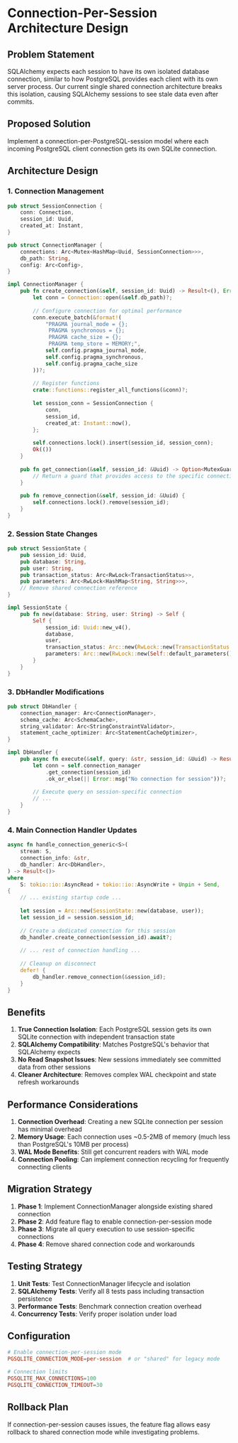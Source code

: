 # Connection-Per-Session Architecture Design

## Problem Statement

SQLAlchemy expects each session to have its own isolated database connection, similar to how PostgreSQL provides each client with its own server process. Our current single shared connection architecture breaks this isolation, causing SQLAlchemy sessions to see stale data even after commits.

## Proposed Solution

Implement a connection-per-PostgreSQL-session model where each incoming PostgreSQL client connection gets its own SQLite connection.

## Architecture Design

### 1. Connection Management

```rust
pub struct SessionConnection {
    conn: Connection,
    session_id: Uuid,
    created_at: Instant,
}

pub struct ConnectionManager {
    connections: Arc<Mutex<HashMap<Uuid, SessionConnection>>>,
    db_path: String,
    config: Arc<Config>,
}

impl ConnectionManager {
    pub fn create_connection(&self, session_id: Uuid) -> Result<(), Error> {
        let conn = Connection::open(&self.db_path)?;
        
        // Configure connection for optimal performance
        conn.execute_batch(&format!(
            "PRAGMA journal_mode = {};
             PRAGMA synchronous = {};
             PRAGMA cache_size = {};
             PRAGMA temp_store = MEMORY;",
            self.config.pragma_journal_mode,
            self.config.pragma_synchronous,
            self.config.pragma_cache_size
        ))?;
        
        // Register functions
        crate::functions::register_all_functions(&conn)?;
        
        let session_conn = SessionConnection {
            conn,
            session_id,
            created_at: Instant::now(),
        };
        
        self.connections.lock().insert(session_id, session_conn);
        Ok(())
    }
    
    pub fn get_connection(&self, session_id: &Uuid) -> Option<MutexGuard<Connection>> {
        // Return a guard that provides access to the specific connection
    }
    
    pub fn remove_connection(&self, session_id: &Uuid) {
        self.connections.lock().remove(session_id);
    }
}
```

### 2. Session State Changes

```rust
pub struct SessionState {
    pub session_id: Uuid,
    pub database: String,
    pub user: String,
    pub transaction_status: Arc<RwLock<TransactionStatus>>,
    pub parameters: Arc<RwLock<HashMap<String, String>>>,
    // Remove shared connection reference
}

impl SessionState {
    pub fn new(database: String, user: String) -> Self {
        Self {
            session_id: Uuid::new_v4(),
            database,
            user,
            transaction_status: Arc::new(RwLock::new(TransactionStatus::Idle)),
            parameters: Arc::new(RwLock::new(Self::default_parameters())),
        }
    }
}
```

### 3. DbHandler Modifications

```rust
pub struct DbHandler {
    connection_manager: Arc<ConnectionManager>,
    schema_cache: Arc<SchemaCache>,
    string_validator: Arc<StringConstraintValidator>,
    statement_cache_optimizer: Arc<StatementCacheOptimizer>,
}

impl DbHandler {
    pub async fn execute(&self, query: &str, session_id: &Uuid) -> Result<DbResponse, Error> {
        let conn = self.connection_manager
            .get_connection(session_id)
            .ok_or_else(|| Error::msg("No connection for session"))?;
        
        // Execute query on session-specific connection
        // ...
    }
}
```

### 4. Main Connection Handler Updates

```rust
async fn handle_connection_generic<S>(
    stream: S,
    connection_info: &str,
    db_handler: Arc<DbHandler>,
) -> Result<()>
where
    S: tokio::io::AsyncRead + tokio::io::AsyncWrite + Unpin + Send,
{
    // ... existing startup code ...
    
    let session = Arc::new(SessionState::new(database, user));
    let session_id = session.session_id;
    
    // Create a dedicated connection for this session
    db_handler.create_connection(session_id).await?;
    
    // ... rest of connection handling ...
    
    // Cleanup on disconnect
    defer! {
        db_handler.remove_connection(&session_id);
    }
}
```

## Benefits

1. **True Connection Isolation**: Each PostgreSQL session gets its own SQLite connection with independent transaction state
2. **SQLAlchemy Compatibility**: Matches PostgreSQL's behavior that SQLAlchemy expects
3. **No Read Snapshot Issues**: New sessions immediately see committed data from other sessions
4. **Cleaner Architecture**: Removes complex WAL checkpoint and state refresh workarounds

## Performance Considerations

1. **Connection Overhead**: Creating a new SQLite connection per session has minimal overhead
2. **Memory Usage**: Each connection uses ~0.5-2MB of memory (much less than PostgreSQL's 10MB per process)
3. **WAL Mode Benefits**: Still get concurrent readers with WAL mode
4. **Connection Pooling**: Can implement connection recycling for frequently connecting clients

## Migration Strategy

1. **Phase 1**: Implement ConnectionManager alongside existing shared connection
2. **Phase 2**: Add feature flag to enable connection-per-session mode
3. **Phase 3**: Migrate all query execution to use session-specific connections
4. **Phase 4**: Remove shared connection code and workarounds

## Testing Strategy

1. **Unit Tests**: Test ConnectionManager lifecycle and isolation
2. **SQLAlchemy Tests**: Verify all 8 tests pass including transaction persistence
3. **Performance Tests**: Benchmark connection creation overhead
4. **Concurrency Tests**: Verify proper isolation under load

## Configuration

```toml
# Enable connection-per-session mode
PGSQLITE_CONNECTION_MODE=per-session  # or "shared" for legacy mode

# Connection limits
PGSQLITE_MAX_CONNECTIONS=100
PGSQLITE_CONNECTION_TIMEOUT=30
```

## Rollback Plan

If connection-per-session causes issues, the feature flag allows easy rollback to shared connection mode while investigating problems.